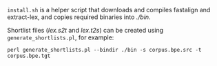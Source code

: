 `install.sh` is a helper script that downloads and compiles fastalign and extract-lex, and copies
required binaries into _./bin_.

Shortlist files (_lex.s2t_ and _lex.t2s_) can be created using `generate_shortlists.pl`, for
example:

    perl generate_shortlists.pl --bindir ./bin -s corpus.bpe.src -t corpus.bpe.tgt


